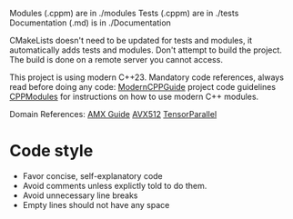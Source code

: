 Modules (.cppm) are in ./modules
Tests (.cppm) are in ./tests
Documentation (.md) is in ./Documentation

CMakeLists doesn't need to be updated for tests and modules, it automatically adds tests and modules.
Don't attempt to build the project. The build is done on a remote server you cannot access.

This project is using modern C++23.
Mandatory code references, always read before doing any code:
[ModernCPPGuide](Documentation/ModernCPPGuide.md) project code guidelines
[CPPModules](Documentation/CPPModules.md) for instructions on how to use modern C++ modules.

Domain References:
[AMX Guide](Documentation/AMXGuide.md)
[AVX512](Documentation/AVX512.md)
[TensorParallel](Documentation/TensorParallel.md)

# Code style
- Favor concise, self-explanatory code
- Avoid comments unless explictly told to do them.
- Avoid unnecessary line breaks
- Empty lines should not have any space

